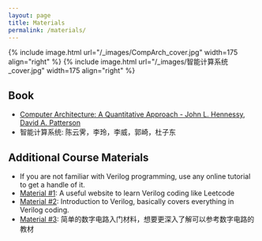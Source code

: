 ```yaml
---
layout: page
title: Materials
permalink: /materials/
---
```


{% include image.html url="/_images/CompArch_cover.jpg" width=175 align="right" %}
{% include image.html url="/_images/智能计算系统_cover.jpg" width=175 align="right" %}

## Book

* [Computer Architecture: A Quantitative Approach - John L. Hennessy, David A. Patterson](https://acs.pub.ro/~cpop/SMPA/Computer%20Architecture%20A%20Quantitative%20Approach%20(5th%20edition).pdf)
* 智能计算系统: 陈云霁，李玲，李威，郭崎，杜子东

## Additional Course Materials

* If you are not familiar with Verilog programming, use any online tutorial to get a handle of it.
* [Material #1](https://hdlbits.01xz.net/wiki/Main_Page): A useful website to learn Verilog coding like Leetcode
* [Material #2](https://www.chipverify.com/verilog/verilog-introduction): Introduction to Verilog, basically covers everything in Verilog coding.
* [Material #3](https://blog.csdn.net/m0_46235100/article/details/125449003): 简单的数字电路入门材料，想要更深入了解可以参考数字电路的教材

